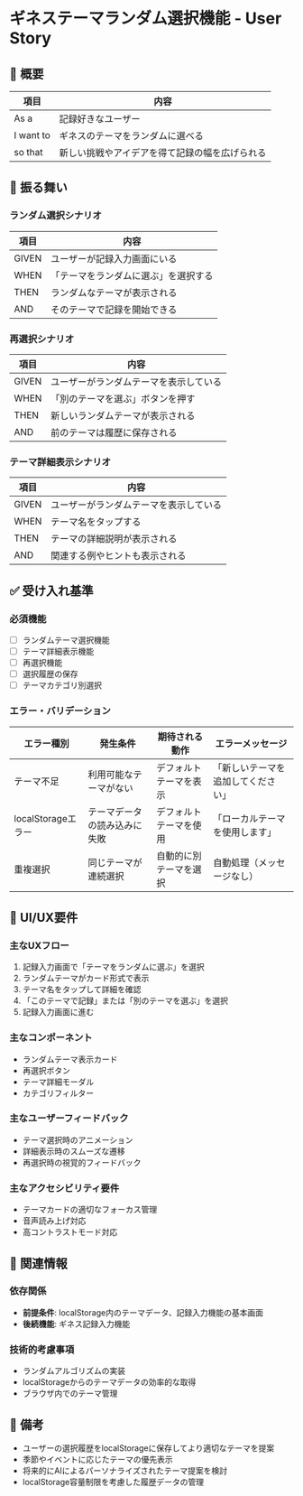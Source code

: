 # ギネステーマランダム選択機能 - User Story

## 📖 概要

| 項目 | 内容 |
|------|------|
| As a | 記録好きなユーザー |
| I want to | ギネスのテーマをランダムに選べる |
| so that | 新しい挑戦やアイデアを得て記録の幅を広げられる |


## 🔄 振る舞い

### ランダム選択シナリオ

| 項目 | 内容 |
|------|------|
| GIVEN | ユーザーが記録入力画面にいる |
| WHEN | 「テーマをランダムに選ぶ」を選択する |
| THEN | ランダムなテーマが表示される |
| AND | そのテーマで記録を開始できる |

### 再選択シナリオ

| 項目 | 内容 |
|------|------|
| GIVEN | ユーザーがランダムテーマを表示している |
| WHEN | 「別のテーマを選ぶ」ボタンを押す |
| THEN | 新しいランダムテーマが表示される |
| AND | 前のテーマは履歴に保存される |

### テーマ詳細表示シナリオ

| 項目 | 内容 |
|------|------|
| GIVEN | ユーザーがランダムテーマを表示している |
| WHEN | テーマ名をタップする |
| THEN | テーマの詳細説明が表示される |
| AND | 関連する例やヒントも表示される |


## ✅ 受け入れ基準

### 必須機能
- [ ] ランダムテーマ選択機能
- [ ] テーマ詳細表示機能
- [ ] 再選択機能
- [ ] 選択履歴の保存
- [ ] テーマカテゴリ別選択

### エラー・バリデーション
| エラー種別 | 発生条件 | 期待される動作 | エラーメッセージ |
|------------|----------|----------------|------------------|
| テーマ不足 | 利用可能なテーマがない | デフォルトテーマを表示 | 「新しいテーマを追加してください」 |
| localStorageエラー | テーマデータの読み込みに失敗 | デフォルトテーマを使用 | 「ローカルテーマを使用します」 |
| 重複選択 | 同じテーマが連続選択 | 自動的に別テーマを選択 | 自動処理（メッセージなし） |


## 🎨 UI/UX要件

### 主なUXフロー
1. 記録入力画面で「テーマをランダムに選ぶ」を選択
2. ランダムテーマがカード形式で表示
3. テーマ名をタップして詳細を確認
4. 「このテーマで記録」または「別のテーマを選ぶ」を選択
5. 記録入力画面に進む

### 主なコンポーネント
- ランダムテーマ表示カード
- 再選択ボタン
- テーマ詳細モーダル
- カテゴリフィルター

### 主なユーザーフィードバック
- テーマ選択時のアニメーション
- 詳細表示時のスムーズな遷移
- 再選択時の視覚的フィードバック

### 主なアクセシビリティ要件
- テーマカードの適切なフォーカス管理
- 音声読み上げ対応
- 高コントラストモード対応


## 🔗 関連情報

### 依存関係
- **前提条件**: localStorage内のテーマデータ、記録入力機能の基本画面
- **後続機能**: ギネス記録入力機能

### 技術的考慮事項
- ランダムアルゴリズムの実装
- localStorageからのテーマデータの効率的な取得
- ブラウザ内でのテーマ管理

## 📝 備考
- ユーザーの選択履歴をlocalStorageに保存してより適切なテーマを提案
- 季節やイベントに応じたテーマの優先表示
- 将来的にAIによるパーソナライズされたテーマ提案を検討
- localStorage容量制限を考慮した履歴データの管理 